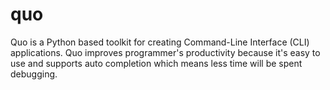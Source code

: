 # quo
Quo is a Python based toolkit for creating Command-Line Interface (CLI) applications. Quo improves programmer's productivity because it's easy to use and supports auto completion which means less time will be spent debugging. 
